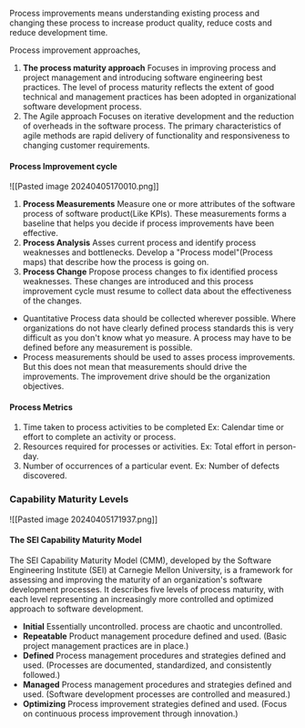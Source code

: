 Process improvements means understanding existing process and changing these process to increase product quality, reduce costs and reduce development time.

Process improvement approaches,
1. **The process maturity approach**
	Focuses in improving process and project management and introducing software engineering best practices. 
	The level of process maturity reflects the extent of good technical and management practices has been adopted in organizational software development process. 
2. The Agile approach
	Focuses on iterative development and the reduction of overheads in the software process. 
	The primary characteristics of agile methods are rapid delivery of functionality and responsiveness to changing customer requirements.
#### Process Improvement cycle
![[Pasted image 20240405170010.png]]
1. **Process Measurements**
	Measure one or more attributes of the software process of software product(Like KPIs). These measurements forms a baseline that helps you decide if process improvements have been effective.
2. **Process Analysis**
	Asses current process and identify process weaknesses and bottlenecks. Develop a "Process model"(Process maps) that describe how the process is going on. 
3. **Process Change**
	Propose process changes to fix identified process weaknesses. These changes are introduced and this process improvement cycle must resume to collect data about the effectiveness of the changes.

- Quantitative Process data should be collected wherever possible. 
	Where organizations do not have clearly defined process standards this is very difficult as you don't know what yo measure. A process may have to be defined before any measurement is possible. 
- Process measurements should be used to asses process improvements.
	But this does not mean that measurements should drive the improvements. The improvement drive should be the organization objectives.

#### Process Metrics
1. Time taken to process activities to be completed
	Ex: Calendar time or effort to complete an activity or process.
2. Resources required for processes or activities.
	Ex: Total effort in person-day.
3. Number of occurrences of a particular event. 
	Ex: Number of defects discovered.

### Capability Maturity Levels
![[Pasted image 20240405171937.png]]
#### The SEI Capability Maturity Model
The SEI Capability Maturity Model (CMM), developed by the Software Engineering Institute (SEI) at Carnegie Mellon University, is a framework for assessing and improving the maturity of an organization's software development processes. It describes five levels of process maturity, with each level representing an increasingly more controlled and optimized approach to software development.
- **Initial**
	Essentially uncontrolled.
	process are chaotic and uncontrolled. 
- **Repeatable**
	Product management procedure defined and used. 
	(Basic project management practices are in place.)
- **Defined**
	Process management procedures and strategies defined and used.
	(Processes are documented, standardized, and consistently followed.)
- **Managed**
	Process management procedures and strategies defined and used. 
	(Software development processes are controlled and measured.)
- **Optimizing**
	Process improvement strategies defined and used. 
	(Focus on continuous process improvement through innovation.)

